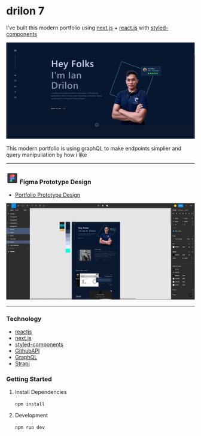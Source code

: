 # drilon 7

I've built this modern portfolio using [next.js](https://nextjs.org/) + [react.js](https://reactjs.org/) with [styled-components](https://styled-components.com/)

![demo](https://github.com/zneret03/drilon7/blob/development/public/image/preview.png)

This modern portfolio is using graphQL to make endpoints simplier and query manipuliation by how i like

---

### <img src="https://raw.githubusercontent.com/ChugunovRoman/figma-linux/master/resources/icons/128x128.png" width="32"> Figma Prototype Design

- [Portfolio Prototype Design](https://www.figma.com/file/VSsmwU3BV2nMfXin1lGSjx/Modern-portfolio?node-id=0%3A1)

![demo](https://github.com/zneret03/drilon7/blob/development/public/image/prototype.png)

---

### Technology

- [reactjs](https://reactjs.org/)
- [next.js](https://nextjs.org/)
- [styled-components](https://styled-components.com/)
- [GithubAPI](https://developer.github.com/v3/)
- [GraphQL](https://graphql.org/)
- [Strapi](https://strapi.io/)

### Getting Started

1. Install Dependencies

   `npm install`

2. Development

   `npm run dev`

